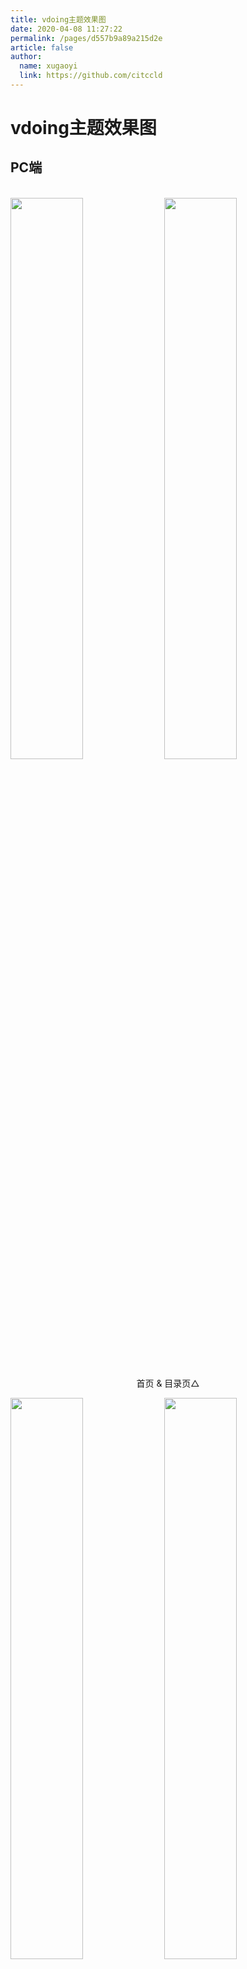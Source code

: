 ```yaml
---
title: vdoing主题效果图
date: 2020-04-08 11:27:22
permalink: /pages/d557b9a89a215d2e
article: false
author:
  name: xugaoyi
  link: https://github.com/citccld
---
```


# vdoing主题效果图

## PC端

<br/>
<img src="https://cdn.staticaly.com/gh/xugaoyi/image_store/blog/20200408125410.png" style="width:48%;"/>
<img src="https://cdn.staticaly.com/gh/xugaoyi/image_store/blog/20200408120138.png"  style="width:48%;" />
<p align="center">首页 & 目录页△</p>
<img src="https://cdn.staticaly.com/gh/xugaoyi/image_store/blog/20200408120144.png"  style="width:48%;" />
<img src="https://cdn.staticaly.com/gh/xugaoyi/image_store/blog/20200408120145.png"  style="width:48%;" />
<p align="center">文章详情页 & 时间轴页△</p>

## 首页个性化大图

<br/>
<img src="https://cdn.staticaly.com/gh/xugaoyi/image_store/blog/20200408125412.png" />
<p align="center">首页个性化大图△</p>

## 深色模式和阅读模式

<br/>
<img src="https://cdn.staticaly.com/gh/xugaoyi/image_store/blog/20200408125408.png"  style="width:48%;" />
<img src="https://cdn.staticaly.com/gh/xugaoyi/image_store/blog/20200408120139.png"  style="width:48%;" />
<p align="center">深色模式△</p>
<img src="https://cdn.staticaly.com/gh/xugaoyi/image_store/blog/20200408125409.png"  style="width:48%;" />
<img src="https://cdn.staticaly.com/gh/xugaoyi/image_store/blog/20200408120143.png"  style="width:48%;" />
<p align="center">阅读模式△</p>

## 移动端

<br/>
<img src="https://cdn.staticaly.com/gh/xugaoyi/image_store/blog/20200408120606.png" style="width:24%;" />
<img src="https://cdn.staticaly.com/gh/xugaoyi/image_store/blog/20200408120147.png" style="width:24%;" />
<img src="https://cdn.staticaly.com/gh/xugaoyi/image_store/blog/20200408120148.png" style="width:24%;" />
<img src="https://cdn.staticaly.com/gh/xugaoyi/image_store/blog/20200408130831.png" style="width:24%;" />
<p align="center">移动端效果△</p>

<style scoped>
    /* .content__default img{border: 1px solid #ccc;} */
</style>
